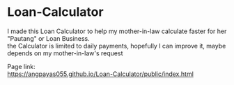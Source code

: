 # Loan-Calculator
I made this Loan Calculator to help my mother-in-law calculate faster for her "Pautang" or Loan Business. </br>
the Calculator is limited to daily payments, hopefully I can improve it, maybe depends on my mother-in-law's request


Page link: </br>
https://angpayas055.github.io/Loan-Calculator/public/index.html
